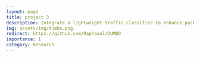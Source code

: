 ```yaml
---
layout: page
title: project 3
description: Integrate a lightweight traffic classifier to enhance packet scheduling, inter-arrival times distribution estimation and flow length estimation.
img: assets/img/dumbo.png
redirect: https://github.com/Raphaaal/DUMBO
importance: 1
category: Research
---
```


